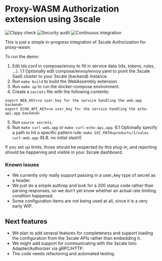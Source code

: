 # Proxy-WASM Authorization extension using 3scale

![Clippy check](https://github.com/3scale-rs/threescale-wasm-auth/workflows/Clippy%20check/badge.svg)
![Security audit](https://github.com/3scale-rs/threescale-wasm-auth/workflows/Security%20audit/badge.svg)
![Continuous integration](https://github.com/3scale-rs/threescale-wasm-auth/workflows/Continuous%20integration/badge.svg)

This is just a simple in-progress integration of 3scale Authorization for proxy-wasm.

To run the demo:

1. Edit lds.conf in compose/envoy to fill in service data (ids, tokens, rules, ...).
1.1 Optionally edit compose/envoy/envoy.yaml to point the 3scale SaaS cluster to your 3scale (backend) instance.
2. Run `make build` to build the WebAssembly extension.
3. Run `make up` to run the docker-compose environment.
4. Create a `secrets` file with the following contents:
```shell
export WEB_KEY=<a user_key for the service handling the web.app backend>
export ECHO_API_KEY=<a user_key for the service handling the echo-api.app backend>
```
5. Run `source secrets`.
6. Run `make curl-web.app` or `make curl-echo-api.app`.
6.1 Optionally specify a path to hit a specific pattern rule: `make SVC_PATH=products/1/sales curl-web.app` (N.B. no initial slash!)

If you set up limits, those should be respected by this plug-in, and reporting
should be happening and visible in your 3scale dashboard.

### Known issues

- We currently only really support passing in a user_key type of secret as a header.
- We just do a simple authrep and look for a 200 status code rather than parsing responses, so we don't yet know whether an actual rate limiting condition happened.
- Some configuration items are not being used at all, since it is a very early WIP.

## Next features

- We plan to add several features for completeness and support loading the
configuration from the 3scale APIs rather than embedding it.
- We might add support for communicating with the 3scale Istio Adapter/Authorizer via gRPC/HTTP.
- The code needs refactoring and automated testing.
